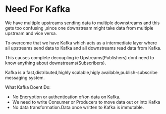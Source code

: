 # Need For Kafka

We have multiple upstreams sending data to multiple downstreams and this gets too confusing ,since one downstream might take data from multiple upstream and vice versa.

To overcome that we have Kafka which acts as a intermediate layer where all upstreams send data to Kafka and all downstreams read data from Kafka.

This causes complete decoupling ie Upstreams\(Publishers\) dont need to know anything about downstreams\(Subscribers\).

Kafka is a fast,distributed,highly scalable,higly available,publish-subscribe messaging system.

What Kafka Doent Do:

* No Encryption or authentication of/on data on Kafka.
* We need to write Consumer or Producers to move data out or into Kafka
* No data transformation.Data once written to Kafka is immutable.



